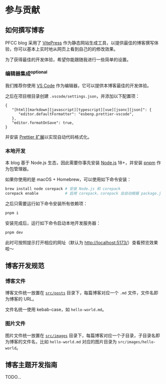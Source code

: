 # 参与贡献

## 如何撰写博客

PFCC blog 采用了 [VitePress](https://vitepress.dev/) 作为静态网站生成工具，以提供最佳的博客撰写体验，你可以基本上实时地从网页上看到自己的的修改效果。

为了获得最佳的开发体验，希望你能跟随我进行一些简单的设置。

### 编辑器集成<sup>optional</sup>

我们推荐你使用 [VS Code](https://code.visualstudio.com/) 作为编辑器，它可以提供本博客最佳的开发体验。

之后在项目根目录创建 `.vscode/settings.json`，并添加以下配置项：

```jsonc
{
   "[html][markdown][javascript][typescript][vue][jsonc][json]": {
      "editor.defaultFormatter": "esbenp.prettier-vscode",
   },
   "editor.formatOnSave": true,
}
```

并安装 [Prettier 扩展](https://marketplace.visualstudio.com/items?itemName=esbenp.prettier-vscode)以实现自动代码格式化。

### 本地开发

本 blog 基于 Node.js 生态，因此需要你事先安装 [Node.js](https://nodejs.org/) 18+，并安装 [pnpm](https://pnpm.io/) 作为包管理器。

如果你使用的是 macOS + Homebrew，可以使用如下命令安装：

```bash
brew install node corepack # 安装 Node.js 和 corepack
corepack enable            # 启用 corepack，corepack 会自动根据 package.json 中的 packageManager 字段来安装合适版本的 pnpm
```

之后只需要运行如下命令安装所有依赖项：

```bash
pnpm i
```

安装完成后，运行如下命令启动本地开发服务器：

```bash
pnpm dev
```

此时可按照提示打开相应的网址（默认为 [http://localhost:5173/](http://localhost:5173/)）查看预览效果啦～

## 博客开发规范

### 博客文件

博客文件统一放置在 [`src/posts`](./src/posts) 目录下，每篇博客对应一个 `.md` 文件，文件名即为博客的 URL。

文件名统一使用 kebab-case，如 `hello-world.md`。

### 图片文件

图片文件统一放置在 [`src/images`](./src/images) 目录下，每篇博客对应一个子目录，子目录名即为博客的文件名，比如 `hello-world.md` 对应的图片目录为 `src/images/hello-world`。

## 博客主题开发指南

TODO...

